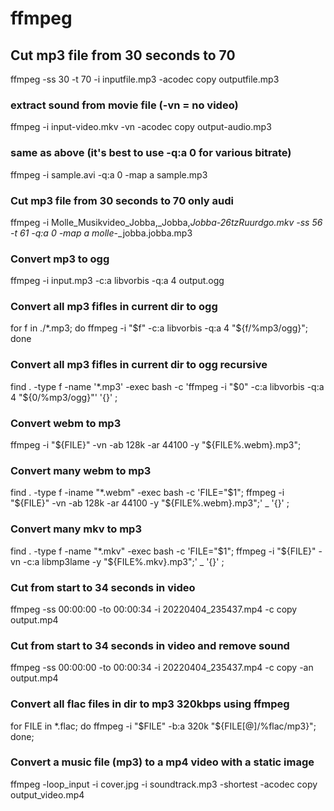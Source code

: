 # ffmpeg

## Cut mp3 file from 30 seconds to 70

ffmpeg -ss 30 -t 70 -i inputfile.mp3 -acodec copy outputfile.mp3

### extract sound from movie file (-vn = no video)

ffmpeg -i input-video.mkv -vn -acodec copy output-audio.mp3

### same as above (it's best to use -q:a 0 for various bitrate)

ffmpeg -i sample.avi -q:a 0 -map a sample.mp3

### Cut mp3 file from 30 seconds to 70 only audi

ffmpeg -i Molle_Musikvideo_Jobba,_Jobba,_Jobba-26tzRuurdgo.mkv -ss 56 -t 61 -q:a 0 -map a molle_-_jobba.jobba.mp3

### Convert mp3 to ogg

ffmpeg -i input.mp3 -c:a libvorbis -q:a 4 output.ogg

### Convert all mp3 fifles in current dir to ogg

for f in ./*.mp3; do ffmpeg -i "$f" -c:a libvorbis -q:a 4 "${f/%mp3/ogg}"; done

### Convert all mp3 fifles in current dir to ogg recursive

find . -type f -name '*.mp3' -exec bash -c 'ffmpeg -i "$0" -c:a libvorbis -q:a 4 "${0/%mp3/ogg}"' '{}' \;

### Convert webm to mp3

ffmpeg -i "${FILE}" -vn -ab 128k -ar 44100 -y "${FILE%.webm}.mp3";

### Convert many webm to mp3

find . -type f -iname "*.webm" -exec bash -c 'FILE="$1"; ffmpeg -i "${FILE}" -vn -ab 128k -ar 44100 -y "${FILE%.webm}.mp3";' _ '{}' \;

### Convert many mkv to mp3

find . -type f -name "*.mkv" -exec bash -c 'FILE="$1"; ffmpeg -i "${FILE}" -vn -c:a libmp3lame -y "${FILE%.mkv}.mp3";' _ '{}' \;


### Cut from start to 34 seconds in video

ffmpeg -ss 00:00:00 -to 00:00:34 -i 20220404_235437.mp4 -c copy output.mp4

### Cut from start to 34 seconds in video and remove sound

ffmpeg -ss 00:00:00 -to 00:00:34 -i 20220404_235437.mp4 -c copy -an output.mp4



### Convert all flac files in dir to mp3 320kbps using ffmpeg

for FILE in *.flac; do ffmpeg -i "$FILE" -b:a 320k "${FILE[@]/%flac/mp3}"; done;

###  Convert a music file (mp3) to a mp4 video with a static image 

ffmpeg -loop_input -i cover.jpg -i soundtrack.mp3 -shortest -acodec copy output_video.mp4

